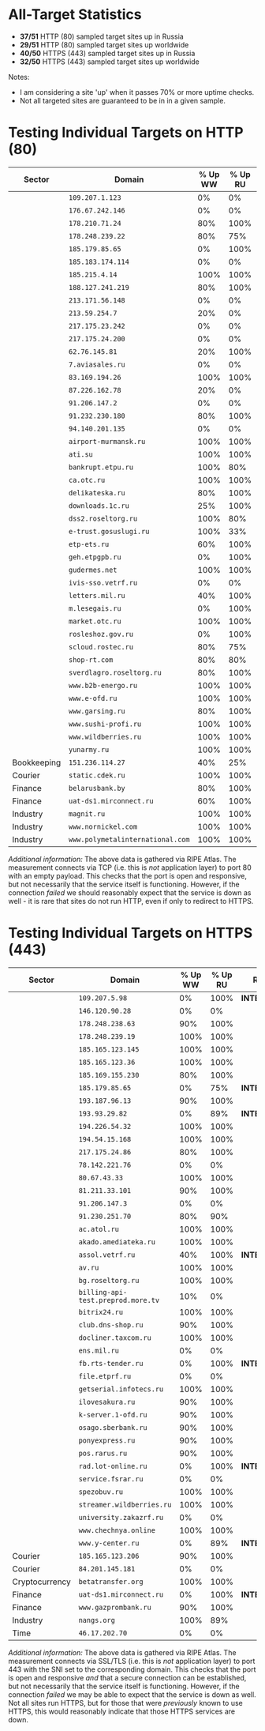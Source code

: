 # All-Target Statistics
* **37/51** HTTP (80) sampled target sites up in Russia
* **29/51** HTTP (80) sampled target sites up worldwide
* **40/50** HTTPS (443) sampled target sites up in Russia
* **32/50** HTTPS (443) sampled target sites up worldwide

Notes:
* I am considering a site 'up' when it passes 70% or more uptime checks.
* Not all targeted sites are guaranteed to be in in a given sample.

# Testing Individual Targets on HTTP (80)
| Sector | Domain | % Up WW | % Up RU | Remark |
|--------|--------|---------|---------|--------|
|  | `109.207.1.123` | 0% | 0% |   |
|  | `176.67.242.146` | 0% | 0% |   |
|  | `178.210.71.24` | 80% | 100% |   |
|  | `178.248.239.22` | 80% | 75% |   |
|  | `185.179.85.65` | 0% | 100% | **INTERESTING** |
|  | `185.183.174.114` | 0% | 0% |   |
|  | `185.215.4.14` | 100% | 100% |   |
|  | `188.127.241.219` | 80% | 100% |   |
|  | `213.171.56.148` | 0% | 0% |   |
|  | `213.59.254.7` | 20% | 0% |   |
|  | `217.175.23.242` | 0% | 0% |   |
|  | `217.175.24.200` | 0% | 0% |   |
|  | `62.76.145.81` | 20% | 100% | **INTERESTING** |
|  | `7.aviasales.ru` | 0% | 0% |   |
|  | `83.169.194.26` | 100% | 100% |   |
|  | `87.226.162.78` | 20% | 0% |   |
|  | `91.206.147.2` | 0% | 0% |   |
|  | `91.232.230.180` | 80% | 100% |   |
|  | `94.140.201.135` | 0% | 0% |   |
|  | `airport-murmansk.ru` | 100% | 100% |   |
|  | `ati.su` | 100% | 100% |   |
|  | `bankrupt.etpu.ru` | 100% | 80% |   |
|  | `ca.otc.ru` | 100% | 100% |   |
|  | `delikateska.ru` | 80% | 100% |   |
|  | `downloads.1c.ru` | 25% | 100% | **INTERESTING** |
|  | `dss2.roseltorg.ru` | 100% | 80% |   |
|  | `e-trust.gosuslugi.ru` | 100% | 33% | **WEIRD** |
|  | `etp-ets.ru` | 60% | 100% |   |
|  | `geh.etpgpb.ru` | 0% | 100% | **INTERESTING** |
|  | `gudermes.net` | 100% | 100% |   |
|  | `ivis-sso.vetrf.ru` | 0% | 0% |   |
|  | `letters.mil.ru` | 40% | 100% | **INTERESTING** |
|  | `m.lesegais.ru` | 0% | 100% | **INTERESTING** |
|  | `market.otc.ru` | 100% | 100% |   |
|  | `rosleshoz.gov.ru` | 0% | 100% | **INTERESTING** |
|  | `scloud.rostec.ru` | 80% | 75% |   |
|  | `shop-rt.com` | 80% | 80% |   |
|  | `sverdlagro.roseltorg.ru` | 80% | 100% |   |
|  | `www.b2b-energo.ru` | 100% | 100% |   |
|  | `www.e-ofd.ru` | 100% | 100% |   |
|  | `www.garsing.ru` | 80% | 100% |   |
|  | `www.sushi-profi.ru` | 100% | 100% |   |
|  | `www.wildberries.ru` | 100% | 100% |   |
|  | `yunarmy.ru` | 100% | 100% |   |
| Bookkeeping | `151.236.114.27` | 40% | 25% |   |
| Courier | `static.cdek.ru` | 100% | 100% |   |
| Finance | `belarusbank.by` | 80% | 100% |   |
| Finance | `uat-ds1.mirconnect.ru` | 60% | 100% |   |
| Industry | `magnit.ru` | 100% | 100% |   |
| Industry | `www.nornickel.com` | 100% | 100% |   |
| Industry | `www.polymetalinternational.com` | 100% | 100% |   |

*Additional information:* The above data is gathered via RIPE Atlas. The measurement connects via TCP (i.e. this is *not* application layer) to port 80 with an empty payload. This checks that the port is open and responsive, but not necessarily that the service itself is functioning. However, if the connection *failed* we should reasonably expect that the service is down as well - it is rare that sites do not run HTTP, even if only to redirect to HTTPS.

# Testing Individual Targets on HTTPS (443)
| Sector | Domain | % Up WW | % Up RU | Remark |
|--------|--------|---------|---------|--------|
|  | `109.207.5.98` | 0% | 100% | **INTERESTING** |
|  | `146.120.90.28` | 0% | 0% |   |
|  | `178.248.238.63` | 90% | 100% |   |
|  | `178.248.239.19` | 100% | 100% |   |
|  | `185.165.123.145` | 100% | 100% |   |
|  | `185.165.123.36` | 100% | 100% |   |
|  | `185.169.155.230` | 80% | 100% |   |
|  | `185.179.85.65` | 0% | 75% | **INTERESTING** |
|  | `193.187.96.13` | 90% | 100% |   |
|  | `193.93.29.82` | 0% | 89% | **INTERESTING** |
|  | `194.226.54.32` | 100% | 100% |   |
|  | `194.54.15.168` | 100% | 100% |   |
|  | `217.175.24.86` | 80% | 100% |   |
|  | `78.142.221.76` | 0% | 0% |   |
|  | `80.67.43.33` | 100% | 100% |   |
|  | `81.211.33.101` | 90% | 100% |   |
|  | `91.206.147.3` | 0% | 0% |   |
|  | `91.230.251.70` | 80% | 90% |   |
|  | `ac.atol.ru` | 100% | 100% |   |
|  | `akado.amediateka.ru` | 100% | 100% |   |
|  | `assol.vetrf.ru` | 40% | 100% | **INTERESTING** |
|  | `av.ru` | 100% | 100% |   |
|  | `bg.roseltorg.ru` | 100% | 100% |   |
|  | `billing-api-test.preprod.more.tv` | 10% | 0% |   |
|  | `bitrix24.ru` | 100% | 100% |   |
|  | `club.dns-shop.ru` | 90% | 100% |   |
|  | `docliner.taxcom.ru` | 100% | 100% |   |
|  | `ens.mil.ru` | 0% | 0% |   |
|  | `fb.rts-tender.ru` | 0% | 100% | **INTERESTING** |
|  | `file.etprf.ru` | 0% | 0% |   |
|  | `getserial.infotecs.ru` | 100% | 100% |   |
|  | `ilovesakura.ru` | 90% | 100% |   |
|  | `k-server.1-ofd.ru` | 90% | 100% |   |
|  | `osago.sberbank.ru` | 90% | 100% |   |
|  | `ponyexpress.ru` | 90% | 100% |   |
|  | `pos.rarus.ru` | 90% | 100% |   |
|  | `rad.lot-online.ru` | 0% | 100% | **INTERESTING** |
|  | `service.fsrar.ru` | 0% | 0% |   |
|  | `spezobuv.ru` | 100% | 100% |   |
|  | `streamer.wildberries.ru` | 100% | 100% |   |
|  | `university.zakazrf.ru` | 0% | 0% |   |
|  | `www.chechnya.online` | 100% | 100% |   |
|  | `www.y-center.ru` | 0% | 89% | **INTERESTING** |
| Courier | `185.165.123.206` | 90% | 100% |   |
| Courier | `84.201.145.181` | 0% | 0% |   |
| Cryptocurrency | `betatransfer.org` | 100% | 100% |   |
| Finance | `uat-ds1.mirconnect.ru` | 0% | 100% | **INTERESTING** |
| Finance | `www.gazprombank.ru` | 90% | 100% |   |
| Industry | `nangs.org` | 100% | 89% |   |
| Time | `46.17.202.70` | 0% | 0% |   |

*Additional information:* The above data is gathered via RIPE Atlas. The measurement connects via SSL/TLS (i.e. this is *not* application layer) to port 443 with the SNI set to the corresponding domain. This checks that the port is open and responsive *and* that a secure connection can be established, but not necessarily that the service itself is functioning. However, if the connection *failed* we may be able to expect that the service is down as well. Not all sites run HTTPS, but for those that were *previously* known to use HTTPS, this would reasonably indicate that those HTTPS services are down.

